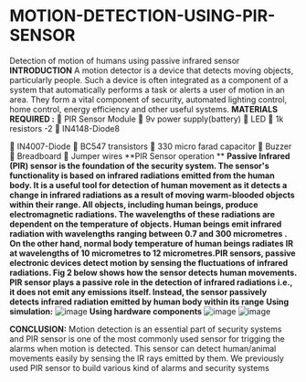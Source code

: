 # MOTION-DETECTION-USING-PIR-SENSOR
Detection of motion of humans using passive infrared sensor
**INTRODUCTION**
A motion detector is a device that detects moving objects, particularly people. 
Such a device is often integrated as a component of a system that automatically 
performs a task or alerts a user of motion in an area. They form a vital component 
of security, automated lighting control, home control, energy efficiency and other
useful systems.
**MATERIALS REQUIRED :**
 PIR Sensor Module
 9v power supply(battery)
 LED
 1k resistors -2
 IN4148-Diode8
 
 IN4007-Diode
 BC547 transistors
 330 micro farad capacitor
 Buzzer
 Breadboard
 Jumper wires
**PIR Sensor operation **
****Passive Infrared (PIR) sensor is the foundation of the security system. The sensor's 
functionality is based on infrared radiations emitted from the human body. It is a 
useful tool for detection of human movement as it detects a change in infrared 
radiations as a result of moving warm-blooded objects within their range. All 
objects, including human beings, produce electromagnetic radiations. The 
wavelengths of these radiations are dependent on the temperature of objects. 
Human beings emit infrared radiation with wavelengths ranging between 0.7 and 
300 micrometres . On the other hand, normal body temperature of human beings 
radiates IR at wavelengths of 10 micrometres to 12 micrometres.PIR sensors, 
passive electronic devices detect motion by sensing the fluctuations of infrared 
radiations. Fig 2 below shows how the sensor detects human movements.
PIR sensor plays a passive role in the detection of infrared radiations i.e., it does 
not emit any emissions itself. Instead, the sensor passively detects infrared 
radiation emitted by human body within its range****
**Using simulation:**
![image](https://user-images.githubusercontent.com/83342178/116389754-f3653d80-a83a-11eb-9319-80ec0018481e.png)
**Using hardware components**
![image](https://user-images.githubusercontent.com/83342178/116389071-2bb84c00-a83a-11eb-99ae-d50cf9b4aceb.png)
![image](https://user-images.githubusercontent.com/83342178/116389118-3a066800-a83a-11eb-845b-c2ae388851ef.png)

**CONCLUSION:**
Motion detection is an essential part of security systems and PIR sensor is one of 
the most commonly used sensor for trigging the alarms when motion is detected. 
This sensor can detect human/animal movements easily by sensing the IR rays 
emitted by them. We previously used PIR sensor to build various kind of alarms 
and security systems
